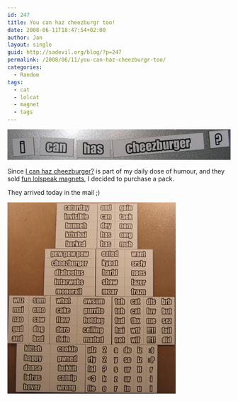 ```yaml
---
id: 247
title: You can haz cheezburgr too!
date: 2008-06-11T18:47:54+02:00
author: Jan
layout: single
guid: http://sadevil.org/blog/?p=247
permalink: /2008/06/11/you-can-haz-cheezburgr-too/
categories:
  - Random
tags:
  - cat
  - lolcat
  - magnet
  - tags
---
```

![I Can Haz?](/assets/images/2008/02/IMG_4186-sm.jpg "I Can Haz?")

Since [I can haz cheezburger?](http://icanhascheezburger.com/) is part of my daily dose of humour, and they sold [fun lolspeak magnets](http://icanhascheezburger.com/2008/06/02/lolspeak-magnets-r-heer/), I decided to purchase a pack.

They arrived today in the mail ;)

![The whole stack](/assets/images/2008/02/IMG_4181-sm.jpg "The whole stack")
